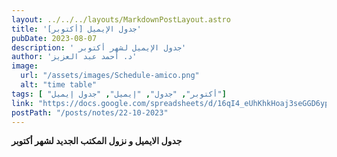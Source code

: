 ```yaml
---
layout: ../../../layouts/MarkdownPostLayout.astro
title: 'جدول الإيميل [أكتوبر]'
pubDate: 2023-08-07
description: ' جدول الإيميل لشهر أكتوبر'
author: 'د. أحمد عبد العزيز'
image:
  url: "/assets/images/Schedule-amico.png"
  alt: "time table"
tags: [ "أكتوبر", "جدول", "إيميل", "جدول إيميل"]
link: "https://docs.google.com/spreadsheets/d/16qI4_eUhKhkHoaj3seGGD6ypgcsVH74V/edit?usp=sharing&ouid=118045078308367598703&rtpof=true&sd=true"
postPath: "/posts/notes/22-10-2023"
---
```



**جدول الايميل و نزول المكتب الجديد لشهر أكتوبر**